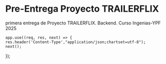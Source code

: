 # Pre-Entrega Proyecto TRAILERFLIX
 primera entrega de Proyecto TRAILERFLIX. Backend. Curso Ingenias-YPF 2025



    app.use((req, res, next) => {
    res.header('Content-Type',"application/json;chartset=utf-8");
    next();
});
